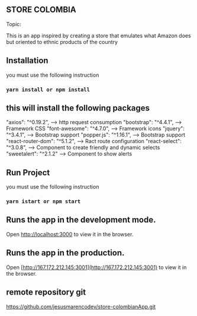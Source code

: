 ##  STORE COLOMBIA
Topic: 

This is an app inspired by creating a store that emulates what Amazon does but oriented to ethnic products of the country




## Installation
you must use the following instruction
### `yarn install or npm install`

## this will install the following packages

"axios": "^0.19.2", --> http request consumption
"bootstrap": "^4.4.1", --> Framework  CSS
"font-awesome": "^4.7.0", --> Framework  icons
"jquery": "^3.4.1", --> Bootstrap support
"popper.js": "^1.16.1", --> Bootstrap support
"react-router-dom": "^5.1.2", --> Ract route configuration
"react-select": "^3.0.8", --> Component to create friendly and dynamic selects
"sweetalert": "^2.1.2" --> Component to show alerts

## Run Project
you must use the following instruction
### `yarn istart or npm start`


## Runs the app in the development mode.<br />
Open [http://localhost:3000](http://localhost:3000) to view it in the browser.
## Runs the app in the production.<br />
Open [http://167.172.212.145:3001](http://167.172.212.145:3001) to view it in the browser.


##  remote repository git 

https://github.com/jesusmarencodev/store-colombianApp.git
